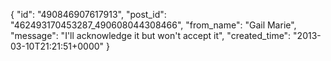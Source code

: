  {
   "id": "490846907617913",
   "post_id": "462493170453287_490608044308466",
   "from_name": "Gail Marie",
   "message": "I'll acknowledge it but won't accept it",
   "created_time": "2013-03-10T21:21:51+0000"
 }
